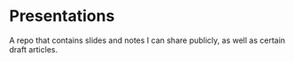 # Presentations
A repo that contains slides and notes I can share publicly, as well as certain draft articles.
